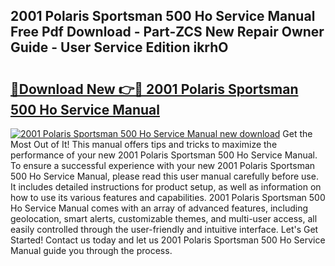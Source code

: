 ## 2001 Polaris Sportsman 500 Ho Service Manual Free Pdf Download - Part-ZCS New Repair Owner Guide - User Service Edition ikrhO

# <h2><a href="http://bc44059.oget.top/?id=2001+Polaris+Sportsman+500+Ho+Service+Manual">🔗Download New 👉🔴 2001 Polaris Sportsman 500 Ho Service Manual</a></h2>

[![2001 Polaris Sportsman 500 Ho Service Manual new download](https://i.imgur.com/5g1atiW.png)](http://bc44059.oget.top/?id=2001+Polaris+Sportsman+500+Ho+Service+Manual)
Get the Most Out of It! This manual offers tips and tricks to maximize the performance of your new 2001 Polaris Sportsman 500 Ho Service Manual. To ensure a successful experience with your new 2001 Polaris Sportsman 500 Ho Service Manual, please read this user manual carefully before use. It includes detailed instructions for product setup, as well as information on how to use its various features and capabilities. 2001 Polaris Sportsman 500 Ho Service Manual comes with an array of advanced features, including geolocation, smart alerts, customizable themes, and multi-user access, all easily controlled through the user-friendly and intuitive interface. Let's Get Started! Contact us today and let us 2001 Polaris Sportsman 500 Ho Service Manual guide you through the process.
